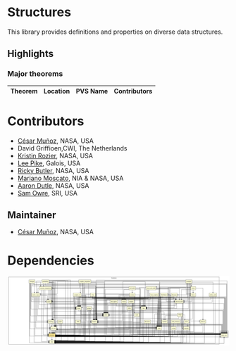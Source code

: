 # Structures

This library provides definitions and properties on diverse data structures.

## Highlights

### Major theorems

| Theorem | Location | PVS Name | Contributors |
| --- | --- | --- | --- |

# Contributors
* [César Muñoz](http://shemesh.larc.nasa.gov/people/cam), NASA, USA
* David Griffioen,CWI, The Netherlands
* [Kristin Rozier](http://ti.arc.nasa.gov/profile/kyrozier), NASA, USA
* [Lee Pike](http://corp.galois.com/lee-pike), Galois, USA
* [Ricky Butler](http://shemesh.larc.nasa.gov/people/rwb), NASA, USA
* [Mariano Moscato](https://www.nianet.org/directory/research-staff/mariano-moscato/), NIA & NASA, USA
* [Aaron Dutle](http://shemesh.larc.nasa.gov/people/amd), NASA, USA
* [Sam Owre](http://www.csl.sri.com/users/owre), SRI, USA

## Maintainer
* [César Muñoz](http://shemesh.larc.nasa.gov/people/cam), NASA, USA

# Dependencies
![dependency graph](./structures.svg "Dependency Graph")
